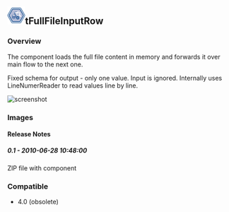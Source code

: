 ## <img src='./logo.jpg' width='40' height='40'>tFullFileInputRow

### Overview
The component loads the full file content in memory and forwards it over main flow to the next one.

Fixed schema for output - only one value.
Input is ignored.
Internally uses LineNumerReader to read values line by line.


![screenshot](https://talendforge.org/exchange/tos/upload_tos/extension-304/screenshot.jpg)
### Images




#### Release Notes

##### 0.1 - 2010-06-28 10:48:00
ZIP file with component
### Compatible
 -  4.0 (obsolete)